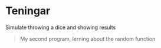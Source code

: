 # Teningar
 Simulate throwing a dice and showing results
 
 > My second program, lerning about the random function 